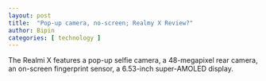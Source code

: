 ```yaml
---
layout: post
title:  "Pop-up camera, no-screen; Realmy X Review?"
author: Bipin
categories: [ technology ]
---
```

The Realmi X features a pop-up selfie camera, a 48-megapixel rear camera, an on-screen fingerprint sensor, a 6.53-inch super-AMOLED display.